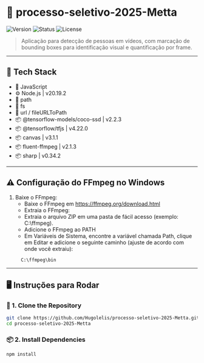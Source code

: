 # 🚀 processo-seletivo-2025-Metta

![Version](https://img.shields.io/badge/version-v1.0.0-blue.svg) ![Status](https://img.shields.io/badge/status-complete-brightgreen.svg) ![License](https://img.shields.io/badge/license-MIT-green.svg)


> Aplicação para detecção de pessoas em vídeos, com marcação de bounding boxes para identificação visual e quantificação por frame.

---

## 🧰 Tech Stack
- 📙 JavaScript
- ⚙️ Node.js | v20.19.2
- 📂 path 
- 📂 fs 
- 📂 url / fileURLToPath 
- 📦 @tensorflow-models/coco-ssd | v2.2.3
- 📦 @tensorflow/tfjs | v4.22.0
- 📦 canvas | v3.1.1 
- 📦 fluent-ffmpeg | v2.1.3
- 📦 sharp | v0.34.2

---

## ⚠️ Configuração do FFmpeg no Windows
1. Baixe o FFmpeg:
   - Baixe o FFmpeg em https://ffmpeg.org/download.html
   - Extraia o FFmpeg:
   - Extraia o arquivo ZIP em uma pasta de fácil acesso (exemplo: C:\ffmpeg).
   - Adicione o FFmpeg ao PATH
   - Em Variáveis de Sistema, encontre a variável chamada Path, clique em Editar e adicione o seguinte caminho (ajuste de acordo com onde você extraiu):
    ```bash
      C:\ffmpeg\bin
    ```

---

## 🖥️ Instruções para Rodar

### 🔧 1. Clone the Repository

```bash
git clone https://github.com/Hugolelis/processo-seletivo-2025-Metta.git
cd processo-seletivo-2025-Metta
```

### 📦 2. Install Dependencies

```bash
npm install
```
